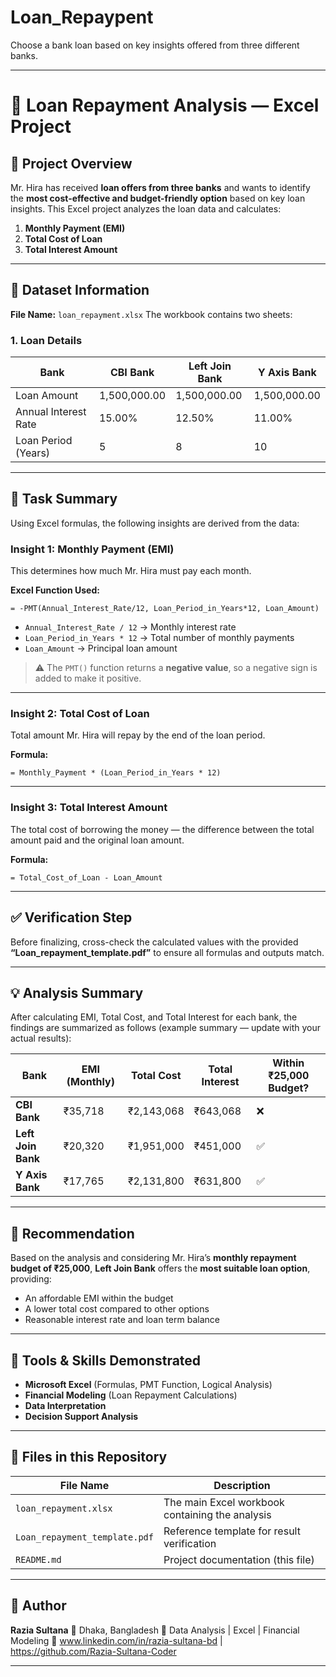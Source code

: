 # Loan_Repaypent
Choose a bank loan based on key insights offered from three different banks.

---

# 🧮 Loan Repayment Analysis — Excel Project

## 📘 Project Overview

Mr. Hira has received **loan offers from three banks** and wants to identify the **most cost-effective and budget-friendly option** based on key loan insights.
This Excel project analyzes the loan data and calculates:

1. **Monthly Payment (EMI)**
2. **Total Cost of Loan**
3. **Total Interest Amount**

---

## 📂 Dataset Information

**File Name:** `loan_repayment.xlsx`
The workbook contains two sheets:

### **1. Loan Details**

| Bank                 | CBI Bank     | Left Join Bank | Y Axis Bank  |
| -------------------- | ------------ | -------------- | ------------ |
| Loan Amount          | 1,500,000.00 | 1,500,000.00   | 1,500,000.00 |
| Annual Interest Rate | 15.00%       | 12.50%         | 11.00%       |
| Loan Period (Years)  | 5            | 8              | 10           |

---

## 🧠 Task Summary

Using Excel formulas, the following insights are derived from the data:

### **Insight 1: Monthly Payment (EMI)**

This determines how much Mr. Hira must pay each month.

**Excel Function Used:**

```excel
= -PMT(Annual_Interest_Rate/12, Loan_Period_in_Years*12, Loan_Amount)
```

* `Annual_Interest_Rate / 12` → Monthly interest rate
* `Loan_Period_in_Years * 12` → Total number of monthly payments
* `Loan_Amount` → Principal loan amount

> ⚠️ The `PMT()` function returns a **negative value**, so a negative sign is added to make it positive.

---

### **Insight 2: Total Cost of Loan**

Total amount Mr. Hira will repay by the end of the loan period.

**Formula:**

```excel
= Monthly_Payment * (Loan_Period_in_Years * 12)
```

---

### **Insight 3: Total Interest Amount**

The total cost of borrowing the money — the difference between the total amount paid and the original loan amount.

**Formula:**

```excel
= Total_Cost_of_Loan - Loan_Amount
```

---

## ✅ Verification Step

Before finalizing, cross-check the calculated values with the provided **“Loan_repayment_template.pdf”** to ensure all formulas and outputs match.

---

## 💡 Analysis Summary

After calculating EMI, Total Cost, and Total Interest for each bank, the findings are summarized as follows (example summary — update with your actual results):

| Bank               | EMI (Monthly) | Total Cost | Total Interest | Within ₹25,000 Budget? |
| ------------------ | ------------- | ---------- | -------------- | ---------------------- |
| **CBI Bank**       | ₹35,718       | ₹2,143,068 | ₹643,068       | ❌                      |
| **Left Join Bank** | ₹20,320       | ₹1,951,000 | ₹451,000       | ✅                      |
| **Y Axis Bank**    | ₹17,765       | ₹2,131,800 | ₹631,800       | ✅                      |

---

## 🏦 Recommendation

Based on the analysis and considering Mr. Hira’s **monthly repayment budget of ₹25,000**,
**Left Join Bank** offers the **most suitable loan option**, providing:

* An affordable EMI within the budget
* A lower total cost compared to other options
* Reasonable interest rate and loan term balance

---

## 🧰 Tools & Skills Demonstrated

* **Microsoft Excel** (Formulas, PMT Function, Logical Analysis)
* **Financial Modeling** (Loan Repayment Calculations)
* **Data Interpretation**
* **Decision Support Analysis**

---

## 📑 Files in this Repository

| File Name                     | Description                                     |
| ----------------------------- | ----------------------------------------------- |
| `loan_repayment.xlsx`         | The main Excel workbook containing the analysis |
| `Loan_repayment_template.pdf` | Reference template for result verification      |
| `README.md`                   | Project documentation (this file)               |

---

## 🧭 Author

**Razia Sultana**
📍 Dhaka, Bangladesh
💼 Data Analysis | Excel | Financial Modeling
🔗 www.linkedin.com/in/razia-sultana-bd | https://github.com/Razia-Sultana-Coder

---
